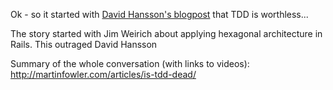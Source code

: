 
Ok - so it started with [David Hansson's blogpost](http://david.heinemeierhansson.com/2014/tdd-is-dead-long-live-testing.html) that TDD is worthless... 

The story started with Jim Weirich about applying hexagonal architecture in Rails. This outraged David Hansson

Summary of the whole conversation (with links to videos): http://martinfowler.com/articles/is-tdd-dead/
